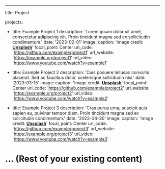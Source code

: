 ---
title: Project

projects:
  - title: Example Project 1
    description: 'Lorem ipsum dolor sit amet, consectetur adipiscing elit. Proin tincidunt magna sed ex sollicitudin condimentum.'
    date: '2023-02-01'
    image:
      caption: 'Image credit: [**Unsplash**](https://unsplash.com/photos/example-image-1)'
      focal_point: Center
    url_code: 'https://github.com/example/project1'
    url_website: 'https://example.org/project1'
    url_video: 'https://www.youtube.com/watch?v=example1'

  - title: Example Project 2
    description: 'Duis posuere tellusac convallis placerat. Sed ac faucibus dolor, scelerisque sollicitudin nisi.'
    date: '2023-03-15'
    image:
      caption: 'Image credit: [**Unsplash**](https://unsplash.com/photos/example-image-2)'
      focal_point: Center
    url_code: 'https://github.com/example/project2'
    url_website: 'https://example.org/project2'
    url_video: 'https://www.youtube.com/watch?v=example2'

  - title: Example Project 3
    description: 'Cras purus urna, suscipit quis sapien eu, pulvinar tempor diam. Proin tincidunt magna sed ex sollicitudin condimentum.'
    date: '2023-04-30'
    image:
      caption: 'Image credit: [**Unsplash**](https://unsplash.com/photos/example-image-3)'
      focal_point: Center
    url_code: 'https://github.com/example/project3'
    url_website: 'https://example.org/project3'
    url_video: 'https://www.youtube.com/watch?v=example3'

# ... (Rest of your existing content)

